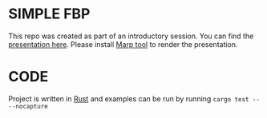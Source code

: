 # SIMPLE FBP 

This repo was created as part of an introductory session. You can find the [presentation here](./presentation.md). Please install [Marp tool](https://marp.app/) to render the presentation.

# CODE
Project is written in [Rust](https://rust-lang.org) and examples can be run by running `cargo test -- --nocapture`